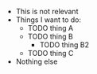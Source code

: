 - This is not relevant
- Things I want to do:
    - TODO thing A
    - TODO thing B
        - TODO thing B2
    - TODO thing C
- Nothing else

